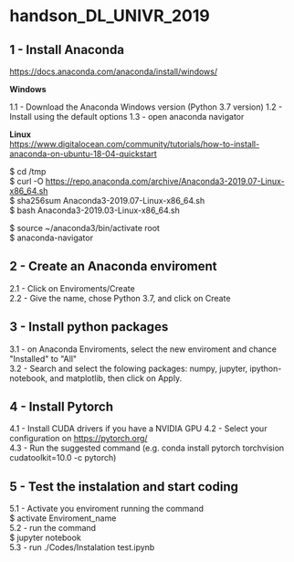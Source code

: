 # handson_DL_UNIVR_2019

## 1 - Install Anaconda
https://docs.anaconda.com/anaconda/install/windows/

**Windows**

1.1 - Download the Anaconda Windows version (Python 3.7 version)
1.2 - Install using the default options
1.3 - open anaconda navigator

**Linux**  
https://www.digitalocean.com/community/tutorials/how-to-install-anaconda-on-ubuntu-18-04-quickstart

$ cd /tmp  
$ curl -O https://repo.anaconda.com/archive/Anaconda3-2019.07-Linux-x86_64.sh  
$ sha256sum Anaconda3-2019.07-Linux-x86_64.sh  
$ bash Anaconda3-2019.03-Linux-x86_64.sh 

$ source ~/anaconda3/bin/activate root  
$ anaconda-navigator  

## 2 - Create an Anaconda enviroment

2.1 - Click on Enviroments/Create  
2.2 - Give the name, chose Python 3.7, and click on Create  

## 3 - Install python packages

3.1 - on Anaconda Enviroments, select the new enviroment and chance "Installed" to "All"  
3.2 - Search and select the folowing packages: numpy, jupyter, ipython-notebook, and matplotlib, then click on Apply.

## 4 - Install Pytorch

4.1 - Install CUDA drivers if you have a NVIDIA GPU
4.2 - Select your configuration on https://pytorch.org/  
4.3 - Run the suggested command (e.g. conda install pytorch torchvision cudatoolkit=10.0 -c pytorch)

## 5 - Test the instalation and start coding

5.1 - Activate you enviroment running the command  
$ activate Enviroment_name  
5.2 - run the command  
$ jupyter notebook  
5.3 - run ./Codes/Instalation test.ipynb


